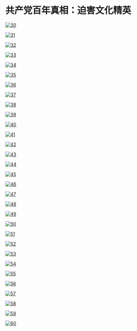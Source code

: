 # 共产党百年真相：迫害文化精英

[![30](https://cloud.githubusercontent.com/assets/20497750/25255230/3508acea-25ef-11e7-9577-6c00ac9ae2f8.png)](https://github.com/xjy16/BaiNianCCP/blob/master/Article/phjy/30.pdf)

[![31](https://cloud.githubusercontent.com/assets/20497750/25255229/35084fca-25ef-11e7-8add-e90139c4bc54.png)](https://github.com/xjy16/BaiNianCCP/blob/master/Article/phjy/31.pdf)

[![32](https://cloud.githubusercontent.com/assets/20497750/25255227/35056f26-25ef-11e7-9514-f5284addcaa4.png)](https://github.com/xjy16/BaiNianCCP/blob/master/Article/phjy/32.pdf)

[![33](https://cloud.githubusercontent.com/assets/20497750/25255232/350c0912-25ef-11e7-9ec8-bb2bb711f14d.png)](https://github.com/xjy16/BaiNianCCP/blob/master/Article/phjy/33.pdf)

[![34](https://cloud.githubusercontent.com/assets/20497750/25255231/350b612e-25ef-11e7-981a-d4d8f565746f.png)](https://github.com/xjy16/BaiNianCCP/blob/master/Article/phjy/34.pdf)

[![35](https://cloud.githubusercontent.com/assets/20497750/25255228/3507e094-25ef-11e7-8c24-d2913d3e2114.png)](https://github.com/xjy16/BaiNianCCP/blob/master/Article/phjy/35.pdf)

[![36](https://cloud.githubusercontent.com/assets/20497750/25255234/3522995c-25ef-11e7-86d1-3226c8f5dba2.png)](https://github.com/xjy16/BaiNianCCP/blob/master/Article/phjy/36.pdf)

[![37](https://cloud.githubusercontent.com/assets/20497750/25255237/3526abf0-25ef-11e7-882d-b126122acddd.png)](https://github.com/xjy16/BaiNianCCP/blob/master/Article/phjy/37.pdf)

[![38](https://cloud.githubusercontent.com/assets/20497750/25255235/3523679c-25ef-11e7-962c-bfce5bb5ca0d.png)](https://github.com/xjy16/BaiNianCCP/blob/master/Article/phjy/38.pdf)

[![39](https://cloud.githubusercontent.com/assets/20497750/25255233/3521255e-25ef-11e7-958e-4fd3430e9a8b.png)](https://github.com/xjy16/BaiNianCCP/blob/master/Article/phjy/39.pdf)

[![40](https://cloud.githubusercontent.com/assets/20497750/25255236/35267f72-25ef-11e7-874e-51b3f4ec6654.png)](https://github.com/xjy16/BaiNianCCP/blob/master/Article/phjy/40.pdf)

[![41](https://cloud.githubusercontent.com/assets/20497750/25255238/35286d6e-25ef-11e7-94ec-eb48556ec36a.png)](https://github.com/xjy16/BaiNianCCP/blob/master/Article/phjy/41.pdf)

[![42](https://cloud.githubusercontent.com/assets/20497750/25255240/353c38c6-25ef-11e7-84af-19c9ab76597a.png)](https://github.com/xjy16/BaiNianCCP/blob/master/Article/phjy/42.pdf)

[![43](https://cloud.githubusercontent.com/assets/20497750/25255239/353c1da0-25ef-11e7-92c0-c9d3cb71a754.png)](https://github.com/xjy16/BaiNianCCP/blob/master/Article/phjy/43.pdf)

[![44](https://cloud.githubusercontent.com/assets/20497750/25255241/353e7744-25ef-11e7-8d83-44a9375adb74.png)](https://github.com/xjy16/BaiNianCCP/blob/master/Article/phjy/44.pdf)

[![45](https://cloud.githubusercontent.com/assets/20497750/25255242/354204a4-25ef-11e7-9de0-3656d66116bb.png)](https://github.com/xjy16/BaiNianCCP/blob/master/Article/phjy/45.pdf)

[![46](https://cloud.githubusercontent.com/assets/20497750/25255246/35564a36-25ef-11e7-8f9f-150320cb65da.png)](https://github.com/xjy16/BaiNianCCP/blob/master/Article/phjy/46.pdf)

[![47](https://cloud.githubusercontent.com/assets/20497750/25255243/35446c30-25ef-11e7-8291-d22afd6a2ece.png)](https://github.com/xjy16/BaiNianCCP/blob/master/Article/phjy/47.pdf)

[![48](https://cloud.githubusercontent.com/assets/20497750/25255244/3553df6c-25ef-11e7-8143-18e93e15a55b.png)](https://github.com/xjy16/BaiNianCCP/blob/master/Article/phjy/48.pdf)

[![49](https://cloud.githubusercontent.com/assets/20497750/25255245/3554bad6-25ef-11e7-8ac4-f6938a3a72b3.png)](https://github.com/xjy16/BaiNianCCP/blob/master/Article/phjy/49.pdf)

[![50](https://cloud.githubusercontent.com/assets/20497750/25255247/35571506-25ef-11e7-893c-9ecd2fe45b36.png)](https://github.com/xjy16/BaiNianCCP/blob/master/Article/phjy/50.pdf)

[![51](https://cloud.githubusercontent.com/assets/20497750/25255248/355fe8ca-25ef-11e7-90fc-199db2702ede.png)](https://github.com/xjy16/BaiNianCCP/blob/master/Article/phjy/51.pdf)

[![52](https://cloud.githubusercontent.com/assets/20497750/25255249/35602560-25ef-11e7-8e14-c65297ef2cc8.png)](https://github.com/xjy16/BaiNianCCP/blob/master/Article/phjy/52.pdf)

[![53](https://cloud.githubusercontent.com/assets/20497750/25255251/356ead56-25ef-11e7-8410-00f6d75bb440.png)](https://github.com/xjy16/BaiNianCCP/blob/master/Article/phjy/53.pdf)

[![54](https://cloud.githubusercontent.com/assets/20497750/25255250/356e5c02-25ef-11e7-969e-f3ed1cb98ddf.png)](https://github.com/xjy16/BaiNianCCP/blob/master/Article/phjy/54.pdf)

[![55](https://cloud.githubusercontent.com/assets/20497750/25255253/3570e9ea-25ef-11e7-9d53-ce9f9bf09bdc.png)](https://github.com/xjy16/BaiNianCCP/blob/master/Article/phjy/55.pdf)

[![56](https://cloud.githubusercontent.com/assets/20497750/25255252/35703d06-25ef-11e7-96d4-db1ee7426047.png)](https://github.com/xjy16/BaiNianCCP/blob/master/Article/phjy/56.pdf)

[![57](https://cloud.githubusercontent.com/assets/20497750/25255254/357a3784-25ef-11e7-8714-a46f6d10ca4f.png)](https://github.com/xjy16/BaiNianCCP/blob/master/Article/phjy/57.pdf)

[![58](https://cloud.githubusercontent.com/assets/20497750/25255255/357e5b8e-25ef-11e7-9000-e4a717670139.png)](https://github.com/xjy16/BaiNianCCP/blob/master/Article/phjy/58.pdf)

[![59](https://cloud.githubusercontent.com/assets/20497750/25310570/b98ac782-27ac-11e7-8c5a-ad42019dc42f.png)](https://github.com/xjy16/BaiNianCCP/blob/master/Article/phjy/59.pdf)

[![60](https://cloud.githubusercontent.com/assets/20497750/25310569/b9895f8c-27ac-11e7-8f0f-cdb86406611b.png)](https://github.com/xjy16/BaiNianCCP/blob/master/Article/phjy/60.pdf)

